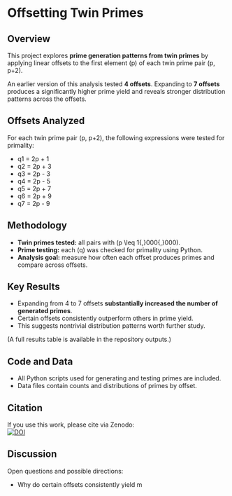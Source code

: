 # Offsetting Twin Primes  

## Overview  
This project explores **prime generation patterns from twin primes** by applying linear offsets to the first element \(p\) of each twin prime pair (p, p+2).  

An earlier version of this analysis tested **4 offsets**. Expanding to **7 offsets** produces a significantly higher prime yield and reveals stronger distribution patterns across the offsets.  

## Offsets Analyzed  
For each twin prime pair (p, p+2), the following expressions were tested for primality:  

- q1 = 2p + 1
- q2 = 2p + 3
- q3 = 2p - 3
- q4 = 2p - 5
- q5 = 2p + 7
- q6 = 2p + 9
- q7 = 2p - 9

## Methodology  
- **Twin primes tested:** all pairs with \(p \leq 1{,}000{,}000\).  
- **Prime testing:** each (q) was checked for primality using Python.  
- **Analysis goal:** measure how often each offset produces primes and compare across offsets.  

## Key Results  
- Expanding from 4 to 7 offsets **substantially increased the number of generated primes**.  
- Certain offsets consistently outperform others in prime yield.  
- This suggests nontrivial distribution patterns worth further study.  

(A full results table is available in the repository outputs.)  

## Code and Data  
- All Python scripts used for generating and testing primes are included.  
- Data files contain counts and distributions of primes by offset.  

## Citation   
If you use this work, please cite via Zenodo:  
[![DOI](https://zenodo.org/badge/DOI/10.5281/zenodo.16804729.svg)](https://doi.org/10.5281/zenodo.16804729)  

## Discussion  
Open questions and possible directions:  
- Why do certain offsets consistently yield m
